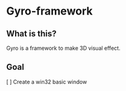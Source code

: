 # Gyro-framework

## What is this?

Gyro is a framework to make 3D visual effect.

## Goal
[ ] Create a win32 basic window

